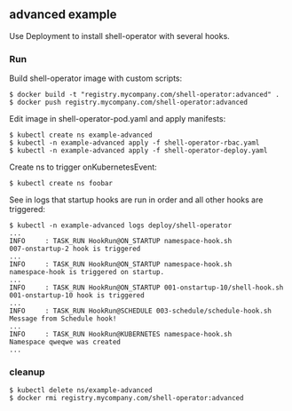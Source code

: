 ## advanced example

Use Deployment to install shell-operator with several hooks.


### Run

Build shell-operator image with custom scripts:

```
$ docker build -t "registry.mycompany.com/shell-operator:advanced" .
$ docker push registry.mycompany.com/shell-operator:advanced
```

Edit image in shell-operator-pod.yaml and apply manifests:

```
$ kubectl create ns example-advanced
$ kubectl -n example-advanced apply -f shell-operator-rbac.yaml
$ kubectl -n example-advanced apply -f shell-operator-deploy.yaml
```

Create ns to trigger onKubernetesEvent:

```
$ kubectl create ns foobar
```

See in logs that startup hooks are run in order and all other hooks are triggered:

```
$ kubectl -n example-advanced logs deploy/shell-operator
...
INFO     : TASK_RUN HookRun@ON_STARTUP namespace-hook.sh
007-onstartup-2 hook is triggered
...
INFO     : TASK_RUN HookRun@ON_STARTUP namespace-hook.sh
namespace-hook is triggered on startup.
...
INFO     : TASK_RUN HookRun@ON_STARTUP 001-onstartup-10/shell-hook.sh
001-onstartup-10 hook is triggered
...
INFO     : TASK_RUN HookRun@SCHEDULE 003-schedule/schedule-hook.sh
Message from Schedule hook!
...
INFO     : TASK_RUN HookRun@KUBERNETES namespace-hook.sh
Namespace qweqwe was created
...
```

### cleanup

```
$ kubectl delete ns/example-advanced
$ docker rmi registry.mycompany.com/shell-operator:advanced
```
